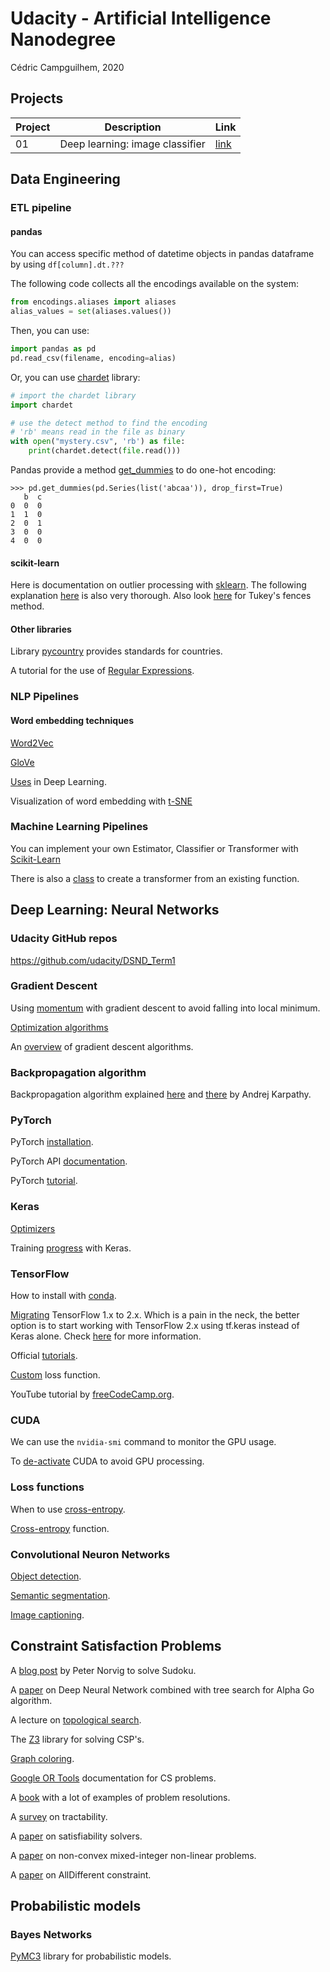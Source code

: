 # Udacity - Artificial Intelligence Nanodegree

Cédric Campguilhem, 2020

## Projects

Project | Description                     | Link
--------|---------------------------------|------- 
01      | Deep learning: image classifier | [link](./02_Deep_Neural_Networks/P01_Image_Classifier/Image_Classifier_Project.ipynb)

## Data Engineering

### ETL pipeline

#### pandas

You can access specific method of datetime objects in pandas dataframe by 
using `df[column].dt.???`

The following code collects all the encodings available on the system:

```python
from encodings.aliases import aliases
alias_values = set(aliases.values())
```

Then, you can use:

```python
import pandas as pd
pd.read_csv(filename, encoding=alias)
```

Or, you can use [chardet](https://pypi.org/project/chardet/) library:

```python
# import the chardet library
import chardet 

# use the detect method to find the encoding
# 'rb' means read in the file as binary
with open("mystery.csv", 'rb') as file:
    print(chardet.detect(file.read()))
```

Pandas provide a method [get_dummies](https://pandas.pydata.org/pandas-docs/stable/reference/api/pandas.get_dummies.html) to do one-hot encoding:

```
>>> pd.get_dummies(pd.Series(list('abcaa')), drop_first=True)
   b  c
0  0  0
1  1  0
2  0  1
3  0  0
4  0  0
```

#### scikit-learn

Here is documentation on outlier processing with [sklearn](https://scikit-learn.org/stable/modules/outlier_detection.html).
The following explanation [here](https://towardsdatascience.com/a-brief-overview-of-outlier-detection-techniques-1e0b2c19e561) is also very thorough.
Also look [here](https://en.wikipedia.org/wiki/Outlier#Tukey's_fences) for Tukey's fences method.

#### Other libraries

Library [pycountry](https://pypi.org/project/pycountry/) provides standards 
for countries.

A tutorial for the use of [Regular Expressions](https://medium.com/factory-mind/regex-tutorial-a-simple-cheatsheet-by-examples-649dc1c3f285).

### NLP Pipelines

#### Word embedding techniques

[Word2Vec](https://www.youtube.com/watch?time_continue=9&v=7jjappzGRe0&feature=emb_logo)

[GloVe](https://www.youtube.com/watch?v=KK3PMIiIn8o&feature=emb_logo)

[Uses](https://www.youtube.com/watch?time_continue=2&v=gj8u1KG0H2w&feature=emb_logo) in Deep Learning.

Visualization of word embedding with [t-SNE](https://www.youtube.com/watch?v=xxcK8oZ6_WE&feature=emb_logo)

### Machine Learning Pipelines

You can implement your own Estimator, Classifier or Transformer with 
[Scikit-Learn](https://scikit-learn.org/stable/developers/develop.html?highlight=custom%20transformer)

There is also a [class](https://scikit-learn.org/stable/modules/generated/sklearn.preprocessing.FunctionTransformer.html#sklearn.preprocessing.FunctionTransformer) to create a transformer from an existing function.

## Deep Learning: Neural Networks

### Udacity GitHub repos

https://github.com/udacity/DSND_Term1


### Gradient Descent

Using [momentum](https://distill.pub/2017/momentum/) with gradient descent to avoid falling into local minimum.

[Optimization algorithms](https://ruder.io/optimizing-gradient-descent/index.html#rmsprop)

An [overview](https://ruder.io/optimizing-gradient-descent/index.html) of gradient descent algorithms.

### Backpropagation algorithm

Backpropagation algorithm explained [here](https://medium.com/@karpathy/yes-you-should-understand-backprop-e2f06eab496b#.vt3ax2kg9) and [there](https://www.youtube.com/watch?v=59Hbtz7XgjM) by Andrej Karpathy.

### PyTorch

PyTorch [installation](https://pytorch.org/get-started/locally/).

PyTorch API [documentation](https://pytorch.org/docs/stable/torch.html).

PyTorch [tutorial](https://github.com/yunjey/pytorch-tutorial).

### Keras

[Optimizers](https://keras.io/optimizers/)

Training [progress](https://www.machinecurve.com/index.php/2019/10/08/how-to-visualize-the-training-process-in-keras/) with Keras.

### TensorFlow

How to install with [conda](https://towardsdatascience.com/tensorflow-gpu-installation-made-easy-use-conda-instead-of-pip-52e5249374bc).

[Migrating](https://www.tensorflow.org/guide/migrate) TensorFlow 1.x to 2.x. Which is a pain in the neck, the better option is to start working with TensorFlow 2.x using tf.keras instead of Keras alone. Check [here](https://www.pyimagesearch.com/2019/10/21/keras-vs-tf-keras-whats-the-difference-in-tensorflow-2-0/) for more information.

Official [tutorials](https://www.tensorflow.org/tutorials).

[Custom](https://towardsdatascience.com/custom-loss-function-in-tensorflow-2-0-d8fa35405e4e) loss function.

YouTube tutorial by [freeCodeCamp.org](https://www.youtube.com/watch?v=tPYj3fFJGjk).

### CUDA

We can use the `nvidia-smi` command to monitor the GPU usage.

To [de-activate](https://datascience.stackexchange.com/questions/58845/how-to-disable-gpu-with-tensorflow) CUDA to avoid GPU processing.

### Loss functions

When to use [cross-entropy](https://peltarion.com/knowledge-center/documentation/modeling-view/build-an-ai-model/loss-functions/categorical-crossentropy).

[Cross-entropy](https://en.wikipedia.org/wiki/Cross_entropy) function.

### Convolutional Neuron Networks

[Object detection](https://lilianweng.github.io/lil-log/2017/12/31/object-recognition-for-dummies-part-3.html).

[Semantic segmentation](http://blog.qure.ai/notes/semantic-segmentation-deep-learning-review).

[Image captioning](https://github.com/yunjey/pytorch-tutorial/tree/master/tutorials/03-advanced/image_captioning).

## Constraint Satisfaction Problems

A [blog post](http://norvig.com/sudoku.html) by Peter Norvig to solve Sudoku.

A [paper](https://storage.googleapis.com/deepmind-media/alphago/AlphaGoNaturePaper.pdf) on Deep Neural Network combined with tree search for Alpha Go algorithm.

A lecture on [topological search](https://courses.cs.washington.edu/courses/cse326/03wi/lectures/RaoLect20.pdf).

The [Z3](https://github.com/Z3Prover/z3/wiki#background) library for solving CSP's.

[Graph coloring](https://en.wikipedia.org/wiki/Graph_coloring).

[Google OR Tools](https://developers.google.com/optimization/introduction/overview) documentation for CS problems.

A [book](https://yurichev.com/writings/SAT_SMT_by_example.pdf) with a lot of examples of problem resolutions.

A [survey](https://hal.archives-ouvertes.fr/hal-01230685) on tractability.

A [paper](https://www.cs.cornell.edu/gomes/papers/satsolvers-kr-handbook.pdf) on satisfiability solvers.

A [paper](http://www.optimization-online.org/DB_FILE/2012/02/3378.pdf) on non-convex mixed-integer non-linear problems.

A [paper](https://www.andrew.cmu.edu/user/vanhoeve/papers/alldiff.pdf) on AllDifferent constraint.

## Probabilistic models

### Bayes Networks

[PyMC3](https://docs.pymc.io/notebooks/bayesian_neural_network_advi.html) library for probabilistic models.





